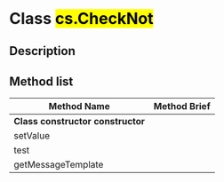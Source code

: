 <!DOCTYPE html>
<!---->
<html>
<header>
  <script src='https://cdn.jsdelivr.net/npm/mermaid/dist/mermaid.min.js'></script>
  <script src='https://cdn.jsdelivr.net/npm/marked/marked.min.js'></script>
  <script>mermaid.initialize({startOnLoad:true});</script>
  <link 
    href='https://cdn.jsdelivr.net/npm/bootstrap@5.0.0-beta2/dist/css/bootstrap.min.css'
    rel='stylesheet'
    integrity='sha384-BmbxuPwQa2lc/FVzBcNJ7UAyJxM6wuqIj61tLrc4wSX0szH/Ev+nYRRuWlolflfl'
    crossorigin='anonymous'>
  <script 
    src='https://cdn.jsdelivr.net/npm/bootstrap@5.0.0-beta2/dist/js/bootstrap.bundle.min.js'
    integrity='sha384-b5kHyXgcpbZJO/tY9Ul7kGkf1S0CWuKcCD38l8YkeH8z8QjE0GmW1gYU5S9FOnJ0'
    crossorigin='anonymous'
  ></script>
  <title>Class CheckNot</title>
  <meta charset='ASCII' />
  <meta name='generator' value='4D Documentation' />
</header>
<body>
<div id='content' class='container'>

# Class <mark>cs.CheckNot</mark>

## Description






## Method list

<table class='table table-hover'>
  <thead>
  <tr>  <th class='table-primary'>Method Name</th>
  <th class='table-primary'>Method Brief</th>
  </tr></thead>
  <tbody>
  <tr>
    <td class='table-success'><strong>Class constructor<strong> <span class='badge bg-primary' data-bs-toggle='tooltip' title='Class Constructor' >constructor</span>
</td>
    <td class='table-success'></td>
  </tr>
  <tr>
    <td class='table-success'>setValue</td>
    <td class='table-success'></td>
  </tr>
  <tr>
    <td class='table-success'>test</td>
    <td class='table-success'></td>
  </tr>
  <tr>
    <td class='table-success'>getMessageTemplate</td>
    <td class='table-success'></td>
  </tr>
</tbody>
</table>

</div>
    <script>
      document.getElementById('content').innerHTML =
      marked(document.getElementById('content').innerHTML);
</script>
</body>
